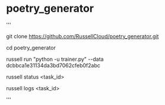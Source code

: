 # poetry_generator

'''

git clone https://github.com/RussellCloud/poetry_generator.git

cd poetry_generator

russell run "python -u trainer.py" --data dcbbca1e31134da3bd7062cfeb0f2abc

russell status <task_id>

russell logs <task_id>


'''
